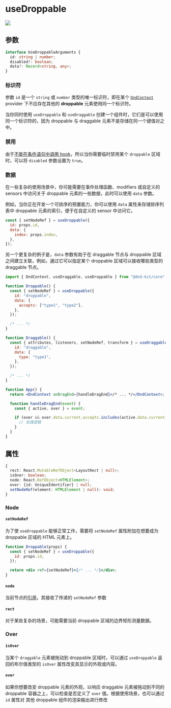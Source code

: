 # useDroppable

![](../../.gitbook/assets/droppable-1-.png)

## 参数

```typescript
interface UseDroppableArguments {
  id: string | number;
  disabled?: boolean;
  data?: Record<string, any>;
}
```

### 标识符

参数 `id` 是一个 `string` 或 `number` 类型的唯一标识符，即在某个 [`DndContext`](../context-provider/) provider 下不应存在其他的 **droppable** 元素使用同一个标识符。

当你同时使用 `useDroppable` 和 `useDraggable` 创建一个组件时，它们是可以使用同一个标识符的，因为 droppable 与 draggable 元素不是存储在同一个键值对之中。

### 禁用

由于[不能在条件语句中调用 hook](https://reactjs.org/docs/hooks-rules.html)，所以当你需要临时禁用某个 `droppable` 区域时，可以将 `disabled` 参数设置为 `true`。

### 数据

在一些复杂的使用场景中，你可能需要在事件处理函数、modifiers 或自定义的 sensors 中访问关于 droppable 元素的一些数据，此时可以使用 `data` 参数。

例如，当你正在开发一个可排序的预置能力，你可以使用 `data` 属性来存储排序列表中 droppable 元素的索引，便于在自定义的 sensor 中访问它。

```jsx
const { setNodeRef } = useDroppable({
  id: props.id,
  data: {
    index: props.index,
  },
});
```

另一个更复杂的例子是，`data` 参数有助于在 draggable 节点与 droppable 区域之间建立关联，例如，通过它可以指定某个 droppable 区域可以接收哪些类型的 draggable 节点。

```jsx
import { DndContext, useDraggable, useDroppable } from "@dnd-kit/core";

function Droppable() {
  const { setNodeRef } = useDroppable({
    id: "droppable",
    data: {
      accepts: ["type1", "type2"],
    },
  });

  /* ... */
}

function Draggable() {
  const { attributes, listeners, setNodeRef, transform } = useDraggable({
    id: "draggable",
    data: {
      type: "type1",
    },
  });

  /* ... */
}

function App() {
  return <DndContext onDragEnd={handleDragEnd}>/* ... */</DndContext>;

  function handleDragEnd(event) {
    const { active, over } = event;

    if (over && over.data.current.accepts.includes(active.data.current.type)) {
      // 处理逻辑
    }
  }
}
```

## 属性

```typescript
{
  rect: React.MutableRefObject<LayoutRect | null>;
  isOver: boolean;
  node: React.RefObject<HTMLElement>;
  over: {id: UniqueIdentifier} | null;
  setNodeRef(element: HTMLElement | null): void;
}
```

### Node

#### `setNodeRef`

为了使 `useDroppable` 能够正常工作，需要将 `setNodeRef` 属性附加在想要成为 droppable 区域的 HTML 元素上。

```jsx
function Droppable(props) {
  const { setNodeRef } = useDroppable({
    id: props.id,
  });

  return <div ref={setNodeRef}>{/* ... */}</div>;
}
```

#### `node`

当前节点的[引用](https://reactjs.org/docs/refs-and-the-dom.html)，其接收了传递的 `setNodeRef` 参数

#### `rect`

对于某些复杂的场景，可能需要当前 droppable 区域的边界矩形测量数据。

### Over

#### `isOver`

当某个 `draggable` 元素被拖动到 droppable 区域时，可以通过 `useDroppable` 返回的布尔值类型的 `isOver` 属性改变其显示的外观或内容。

#### `over`

如果你想要改变 droppable 元素的外观，以响应 draggable 元素被拖动到不同的 droppable 容器之上，可以检查是否定义了 `over` 值。根据使用场景，也可以通过 `id` 属性对 其他 droppable 组件的渲染输出进行修改
